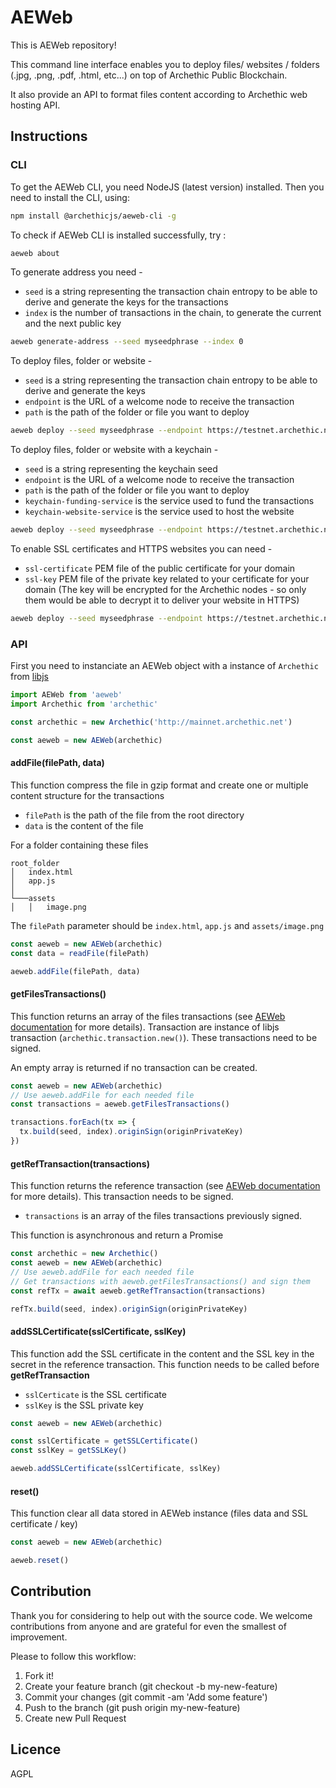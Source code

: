 # AEWeb

This is AEWeb repository!

This command line interface enables you to deploy files/ websites / folders (.jpg, .png, .pdf, .html, etc...) on top of Archethic Public Blockchain.

It also provide an API to format files content according to Archethic web hosting API.

## Instructions

### CLI

To get the AEWeb CLI, you need NodeJS (latest version) installed. Then you need to install the CLI, using:

```bash
npm install @archethicjs/aeweb-cli -g
```

To check if AEWeb CLI is installed successfully, try :

```bash
aeweb about
```

To generate address you need -

- `seed` is a string representing the transaction chain entropy to be able to derive and generate the keys for the transactions
- `index` is the number of transactions in the chain, to generate the current and the next public key

```bash
aeweb generate-address --seed myseedphrase --index 0
```

To deploy files, folder or website -

- `seed` is a string representing the transaction chain entropy to be able to derive and generate the keys
- `endpoint` is the URL of a welcome node to receive the transaction
- `path` is the path of the folder or file you want to deploy

```bash
aeweb deploy --seed myseedphrase --endpoint https://testnet.archethic.net --path ./website
```

To deploy files, folder or website with a keychain -

- `seed` is a string representing the keychain seed
- `endpoint` is the URL of a welcome node to receive the transaction
- `path` is the path of the folder or file you want to deploy
- `keychain-funding-service` is the service used to fund the transactions
- `keychain-website-service` is the service used to host the website

```bash
aeweb deploy --seed myseedphrase --endpoint https://testnet.archethic.net --path ./website --keychain-funding-service "archethic-wallet-ALICE" --keychain-website-service website1
```

To enable SSL certificates and HTTPS websites you can need -

- `ssl-certificate` PEM file of the public certificate for your domain
- `ssl-key` PEM file of the private key related to your certificate for your domain (The key will be encrypted for the Archethic nodes - so only them would be able to decrypt it to deliver your website in HTTPS)

```bash
aeweb deploy --seed myseedphrase --endpoint https://testnet.archethic.net --path ./website --ssl-certificate example-com-cert.pem --ssl-key example-com-key.pem
```

### API

First you need to instanciate an AEWeb object with a instance of `Archethic` from [libjs](https://github.com/archethic-foundation/libjs)

```js
import AEWeb from 'aeweb'
import Archethic from 'archethic'

const archethic = new Archethic('http://mainnet.archethic.net')

const aeweb = new AEWeb(archethic)
```

#### addFile(filePath, data)

This function compress the file in gzip format and create one or multiple content structure for the transactions

- `filePath` is the path of the file from the root directory
- `data` is the content of the file

For a folder containing these files
```
root_folder
│   index.html
│   app.js
│
└───assets
│   │   image.png
```
The `filePath` parameter should be `index.html`, `app.js` and `assets/image.png`

```js
const aeweb = new AEWeb(archethic)
const data = readFile(filePath)

aeweb.addFile(filePath, data)
```

#### getFilesTransactions()

This function returns an array of the files transactions (see [AEWeb documentation](https://archethic-foundation.github.io/archethic-docs/participate/aeweb/how-it-works) for more details). Transaction are instance of libjs transaction (`archethic.transaction.new()`). These transactions need to be signed.

An empty array is returned if no transaction can be created.

```js
const aeweb = new AEWeb(archethic)
// Use aeweb.addFile for each needed file
const transactions = aeweb.getFilesTransactions()

transactions.forEach(tx => {
  tx.build(seed, index).originSign(originPrivateKey)
})

```

#### getRefTransaction(transactions)

This function returns the reference transaction (see [AEWeb documentation](https://archethic-foundation.github.io/archethic-docs/participate/aeweb/how-it-works) for more details). This transaction needs to be signed.

- `transactions` is an array of the files transactions previously signed.

This function is asynchronous and return a Promise

```js
const archethic = new Archethic()
const aeweb = new AEWeb(archethic)
// Use aeweb.addFile for each needed file
// Get transactions with aeweb.getFilesTransactions() and sign them
const refTx = await aeweb.getRefTransaction(transactions)

refTx.build(seed, index).originSign(originPrivateKey)
```

#### addSSLCertificate(sslCertificate, sslKey)

This function add the SSL certificate in the content and the SSL key in the secret in the reference transaction. This function needs to be called before **getRefTransaction**

- `sslCerticate` is the SSL certificate
- `sslKey` is the SSL private key

```js
const aeweb = new AEWeb(archethic)

const sslCertificate = getSSLCertificate()
const sslKey = getSSLKey()

aeweb.addSSLCertificate(sslCertificate, sslKey)
```

#### reset()

This function clear all data stored in AEWeb instance (files data and SSL certificate / key)

```js
const aeweb = new AEWeb(archethic)

aeweb.reset()
```

## Contribution

Thank you for considering to help out with the source code.
We welcome contributions from anyone and are grateful for even the smallest of improvement.

Please to follow this workflow:

1. Fork it!
2. Create your feature branch (git checkout -b my-new-feature)
3. Commit your changes (git commit -am 'Add some feature')
4. Push to the branch (git push origin my-new-feature)
5. Create new Pull Request

## Licence

AGPL
